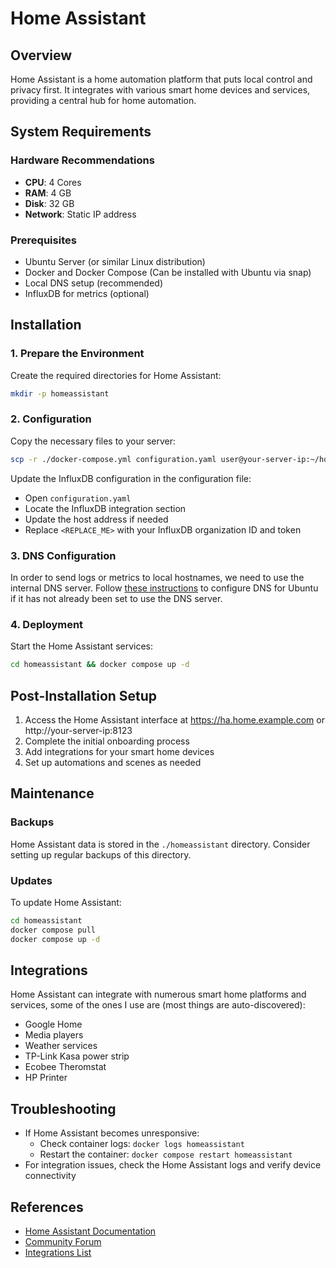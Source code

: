 # Home Assistant

## Overview
Home Assistant is a home automation platform that puts local control and privacy first. It integrates with various smart home devices and services, providing a central hub for home automation.

## System Requirements

### Hardware Recommendations
- **CPU**: 4 Cores
- **RAM**: 4 GB
- **Disk**: 32 GB
- **Network**: Static IP address

### Prerequisites
- Ubuntu Server (or similar Linux distribution)
- Docker and Docker Compose (Can be installed with Ubuntu via snap)
- Local DNS setup (recommended)
- InfluxDB for metrics (optional)

## Installation

### 1. Prepare the Environment

Create the required directories for Home Assistant:
```bash
mkdir -p homeassistant
```

### 2. Configuration

Copy the necessary files to your server:
```bash
scp -r ./docker-compose.yml configuration.yaml user@your-server-ip:~/homeassistant
```

Update the InfluxDB configuration in the configuration file:
- Open `configuration.yaml`
- Locate the InfluxDB integration section
- Update the host address if needed
- Replace `<REPLACE_ME>` with your InfluxDB organization ID and token

### 3. DNS Configuration

In order to send logs or metrics to local hostnames, we need to use the internal DNS server. Follow [these instructions](docs/dns-config-ubuntu.md) to configure DNS for Ubuntu if it has not already been set to use the DNS server.

### 4. Deployment

Start the Home Assistant services:
```bash
cd homeassistant && docker compose up -d
```

## Post-Installation Setup

1. Access the Home Assistant interface at https://ha.home.example.com or http://your-server-ip:8123
2. Complete the initial onboarding process
3. Add integrations for your smart home devices
4. Set up automations and scenes as needed

## Maintenance

### Backups
Home Assistant data is stored in the `./homeassistant` directory. Consider setting up regular backups of this directory.

### Updates
To update Home Assistant:
```bash
cd homeassistant
docker compose pull
docker compose up -d
```

## Integrations

Home Assistant can integrate with numerous smart home platforms and services, some of the ones I use are (most things are auto-discovered):
- Google Home
- Media players
- Weather services
- TP-Link Kasa power strip
- Ecobee Theromstat
- HP Printer

## Troubleshooting

- If Home Assistant becomes unresponsive:
  - Check container logs: `docker logs homeassistant`
  - Restart the container: `docker compose restart homeassistant`
- For integration issues, check the Home Assistant logs and verify device connectivity

## References
- [Home Assistant Documentation](https://www.home-assistant.io/docs/)
- [Community Forum](https://community.home-assistant.io/)
- [Integrations List](https://www.home-assistant.io/integrations/)